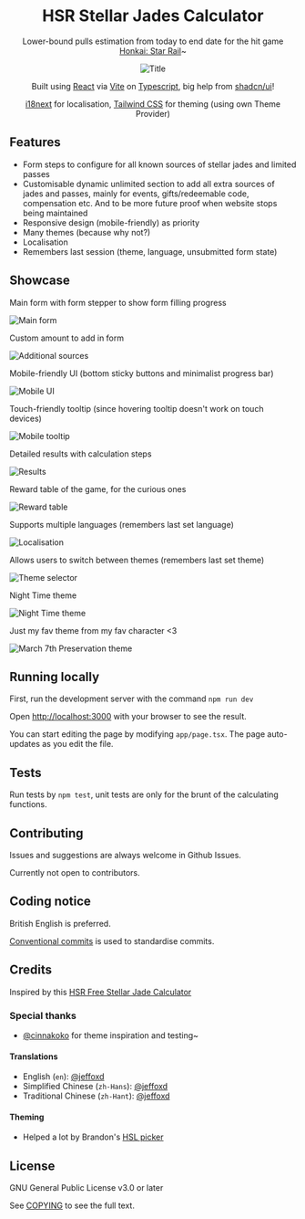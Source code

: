 <div align="center">

# HSR Stellar Jades Calculator

Lower-bound pulls estimation from today to end date for the hit game [Honkai: Star Rail](https://hsr.hoyoverse.com/)~

![Title](docs/images/hero.png)

Built using [React](https://react.dev/) via [Vite](https://vite.dev/) on [Typescript](https://www.typescriptlang.org/), big help from [shadcn/ui](https://ui.shadcn.com/)!

[i18next](https://www.i18next.com/) for localisation, [Tailwind CSS](https://tailwindcss.com/) for theming (using own Theme Provider)

</div>

## Features

- Form steps to configure for all known sources of stellar jades and limited passes
- Customisable dynamic unlimited section to add all extra sources of jades and passes, mainly for events, gifts/redeemable code, compensation etc. And to be more future proof when website stops being maintained
- Responsive design (mobile-friendly) as priority
- Many themes (because why not?)
- Localisation
- Remembers last session (theme, language, unsubmitted form state)

## Showcase

Main form with form stepper to show form filling progress

![Main form](docs/images/main_form.png)

Custom amount to add in form

![Additional sources](docs/images/additional_sources.png)

Mobile-friendly UI (bottom sticky buttons and minimalist progress bar)

![Mobile UI](docs/images/mobile_ui.png)

Touch-friendly tooltip (since hovering tooltip doesn't work on touch devices)

![Mobile tooltip](docs/images/mobile_tooltip.png)

Detailed results with calculation steps

![Results](docs/images/results.png)

Reward table of the game, for the curious ones

![Reward table](docs/images/reward_table.png)

Supports multiple languages (remembers last set language)

![Localisation](docs/images/localisation.png)

Allows users to switch between themes (remembers last set theme)

![Theme selector](docs/images/theme_selector.png)

Night Time theme

![Night Time theme](docs/images/main_form_nighttime.png)

Just my fav theme from my fav character <3

![March 7th Preservation theme](docs/images/main_form_m7pres.png)

## Running locally

First, run the development server with the command `npm run dev`

Open [http://localhost:3000](http://localhost:3000) with your browser to see the result.

You can start editing the page by modifying `app/page.tsx`. The page auto-updates as you edit the file.

## Tests

Run tests by `npm test`, unit tests are only for the brunt of the calculating functions.

## Contributing

Issues and suggestions are always welcome in Github Issues.

Currently not open to contributors.

## Coding notice

British English is preferred.

[Conventional commits](https://www.conventionalcommits.org/) is used to standardise commits.

## Credits

Inspired by this [HSR Free Stellar Jade Calculator](https://github.com/Kronman590/hsr-gem-calculator)

### Special thanks

- [@cinnakoko](https://github.com/cinnakoko) for theme inspiration and testing~

#### Translations

- English (`en`): [@jeffoxd](https://github.com/jeffoxd)
- Simplified Chinese (`zh-Hans`): [@jeffoxd](https://github.com/jeffoxd)
- Traditional Chinese (`zh-Hant`): [@jeffoxd](https://github.com/jeffoxd)

#### Theming

- Helped a lot by Brandon's [HSL picker](https://hslpicker.com/)

## License

GNU General Public License v3.0 or later

See [COPYING](COPYING) to see the full text.
